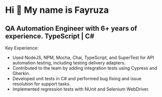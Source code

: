 Hi 👋 My name is Fayruza
========================

QA Automation Engineer with 6+ years of experience. TypeScript | C#
-------------------------------------------------------------------

Key Experience: 
* Used NodeJS, NPM, Mocha, Chai, TypeScript, and SuperTest for API automation testing, including testing delivery adapters. 
* Contributed to the team by adding integration tests using Cypress and Gherkin. 
* Developed unit tests in C# and performed bug fixing and issue resolution for support tasks. 
* Implemented regression tests with NUnit and Selenium WebDriver.

